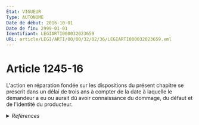 ```yaml
---
État: VIGUEUR
Type: AUTONOME
Date de début: 2016-10-01
Date de fin: 2999-01-01
Identifiant: LEGIARTI000032023659
URL: article/LEGI/ARTI/00/00/32/02/36/LEGIARTI000032023659.xml
---
```


<h1>Article 1245-16</h1>

L'action en réparation fondée sur les dispositions du présent chapitre se
prescrit dans un délai de trois ans à compter de la date à laquelle le demandeur
a eu ou aurait dû avoir connaissance du dommage, du défaut et de l'identité du
producteur.


<details>
  <summary><em>Références</em></summary>

  <h2>Articles faisant référence à l'article</h2>
  
  <ul>
    <li>
      <a href="https://legal.tricoteuses.fr//redirection/LEGIARTI000032006591?vers=git&vers=legifrance">Ordonnance n° 2016-131 du 10 février 2016 portant réforme du droit des contrats, du régime général et de la preuve des obligations - article 2 ENTIEREMENT_MODIF</a> CREE source
    </li>
  </ul>
  
  <h2>Références faites par l'article</h2>
  
  <ul>
    <li>
      2016-02-10 CREE cible <a href="https://legal.tricoteuses.fr//redirection/LEGIARTI000032006591?vers=git&vers=legifrance">Ordonnance n° 2016-131 du 10 février 2016 portant réforme du droit des contrats, du régime général et de la preuve des obligations - article 2 ENTIEREMENT_MODIF</a>
    </li>
    <li>
      2999-01-01 CONCORDANCE source <a href="https://legal.tricoteuses.fr//redirection/LEGIARTI000006438988?vers=git&vers=legifrance">Code civil - article 1386-17 AUTONOME ABROGE, en vigueur du 1998-05-21 au 2016-10-01</a>
    </li>
  </ul>
</details>
